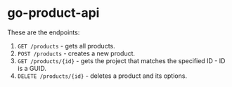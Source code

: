 # go-product-api

These are the endpoints:

1. `GET /products` - gets all products.
1. `POST /products` - creates a new product.
1. `GET /products/{id}` - gets the project that matches the specified ID - ID is a GUID.
1. `DELETE /products/{id}` - deletes a product and its options.